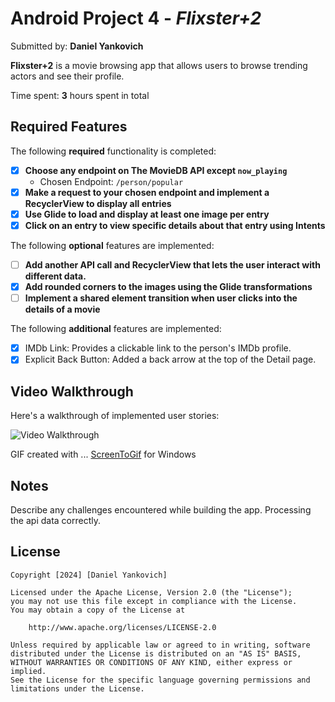 # Android Project 4 - *Flixster+2*

Submitted by: **Daniel Yankovich**

**Flixster+2** is a movie browsing app that allows users to browse trending actors and see their profile.

Time spent: **3** hours spent in total

## Required Features

The following **required** functionality is completed:

- [x] **Choose any endpoint on The MovieDB API except `now_playing`**
    - Chosen Endpoint: `/person/popular`
- [x] **Make a request to your chosen endpoint and implement a RecyclerView to display all entries**
- [x] **Use Glide to load and display at least one image per entry**
- [x] **Click on an entry to view specific details about that entry using Intents**

The following **optional** features are implemented:

- [ ] **Add another API call and RecyclerView that lets the user interact with different data.**
- [x] **Add rounded corners to the images using the Glide transformations**
- [ ] **Implement a shared element transition when user clicks into the details of a movie**

The following **additional** features are implemented:

- [x] IMDb Link: Provides a clickable link to the person's IMDb profile.
- [x] Explicit Back Button: Added a back arrow at the top of the Detail page.

## Video Walkthrough

Here's a walkthrough of implemented user stories:

<img src='flixsterpart2.gif' title='Video Walkthrough' width='' alt='Video Walkthrough' />

GIF created with ...
[ScreenToGif](https://www.screentogif.com/) for Windows

## Notes

Describe any challenges encountered while building the app.
Processing the api data correctly.

## License

    Copyright [2024] [Daniel Yankovich]

    Licensed under the Apache License, Version 2.0 (the "License");
    you may not use this file except in compliance with the License.
    You may obtain a copy of the License at

        http://www.apache.org/licenses/LICENSE-2.0

    Unless required by applicable law or agreed to in writing, software
    distributed under the License is distributed on an "AS IS" BASIS,
    WITHOUT WARRANTIES OR CONDITIONS OF ANY KIND, either express or implied.
    See the License for the specific language governing permissions and
    limitations under the License.